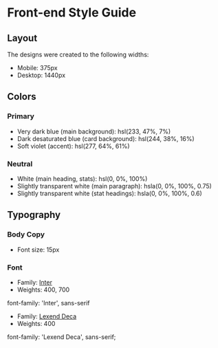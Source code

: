# Front-end Style Guide

## Layout

The designs were created to the following widths:

- Mobile: 375px
- Desktop: 1440px

## Colors

### Primary

- Very dark blue (main background): hsl(233, 47%, 7%)
- Dark desaturated blue (card background): hsl(244, 38%, 16%)
- Soft violet (accent): hsl(277, 64%, 61%)

### Neutral

- White (main heading, stats): hsl(0, 0%, 100%)
- Slightly transparent white (main paragraph): hsla(0, 0%, 100%, 0.75)
- Slightly transparent white (stat headings): hsla(0, 0%, 100%, 0.6)

## Typography

### Body Copy

- Font size: 15px

### Font

- Family: [Inter](https://fonts.google.com/specimen/Inter)
- Weights: 400, 700

font-family: 'Inter', sans-serif


- Family: [Lexend Deca](https://fonts.google.com/specimen/Lexend+Deca)
- Weights: 400

font-family: 'Lexend Deca', sans-serif;